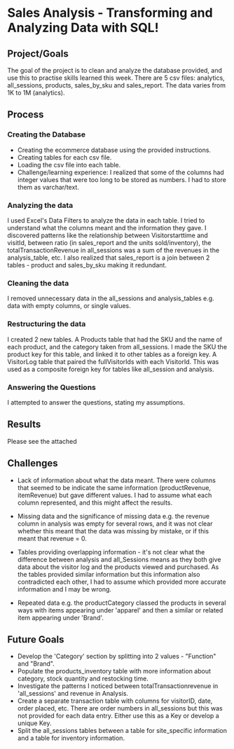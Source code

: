# Sales Analysis - Transforming and Analyzing Data with SQL!

## Project/Goals
The goal of the project is to clean and analyze the database provided, and use this to practise skills learned this week. 
There are 5 csv files: analytics, all_sessions, products, sales_by_sku and sales_report.
The data varies from 1K to 1M (analytics).


## Process
### Creating the Database 
- Creating the ecommerce database using the provided instructions.
- Creating tables for each csv file.
- Loading the csv file into each table. 
- Challenge/learning experience: I realized that some of the columns had integer values that were too long to be stored as numbers. I had to store them as varchar/text.
### Analyzing the data
I used Excel's Data Filters to analyze the data in each table. I tried to understand what the columns meant and the information they gave. I discovered patterns like the relationship between Visitorstarttime and visitId, between ratio (in sales_report and the units sold/inventory), the totalTransactionRevenue in all_sessions was a sum of the revenues in the analysis_table, etc. I also realized that sales_report is a join between 2 tables - product and sales_by_sku making it redundant.
### Cleaning the data
I removed unnecessary data in the all_sessions and analysis_tables e.g. data with empty columns, or single values.
### Restructuring the data
I created 2 new tables. 
A Products table that had the SKU and the name of each product, and the category taken from all_sessions. I made the SKU the product key for this table, and linked it to other tables as a foreign key.
A VisitorLog table that paired the fullVisitorIds with each VisitorId. This was used as a composite foreign key for tables like all_session and analysis. 
### Answering the Questions
I attempted to answer the questions, stating my assumptions. 


## Results
Please see the attached

## Challenges 
* Lack of information about what the data meant. There were columns that seemed to be indicate the same information (productRevenue, itemRevenue) but gave different values. I had to assume what each column represented, and this might affect the results.

* Missing data and the significance of missing data e.g. the revenue column in analysis was empty for several rows, and it was not clear whether this meant that the data was missing by mistake, or if this meant that revenue = 0. 

* Tables providing overlapping information - it's not clear what the difference between analysis and all_Sessions means as they both give data about the visitor log and the products viewed and purchased. As the tables provided similar information but this information also contradicted each other, I had to assume which provided more accurate information and I may be wrong.

* Repeated data e.g. the productCategory classed the products in several ways with items appearing under 'apparel' and then a similar or related item appearing under 'Brand'. 


## Future Goals
- Develop the 'Category' section by splitting into 2 values - "Function" and "Brand".
- Populate the products_inventory table with more information about category, stock quantity and restocking time.
- Investigate the patterns I noticed between totalTransactionrevenue in 'all_sessions' and revenue in Analysis. 
- Create a separate transaction table with columns for visitorID, date, order placed, etc. There are order numbers in all_sessions but this was not provided for each data entry. Either use this as a Key or develop a unique Key.
- Split the all_sessions tables between a table for site_specific information and a table for inventory information.

